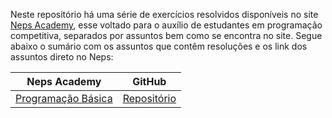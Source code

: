 Neste repositório há uma série de exercícios resolvidos disponíveis no site [Neps Academy](https://neps.academy/br/dashboard), esse voltado para o auxílio de estudantes em programação competitiva, separados por assuntos bem como se encontra no site. Segue abaixo o sumário com os assuntos que contêm resoluções e os link dos assuntos direto no Neps:

| **Neps Academy** | **GitHub** |
|------------|------------------|
| [Programação Básica](https://neps.academy/br/subjects?category=0) | [Repositório](https://github.com/AndreotiK/NepsAcademy/tree/main/Basic%20Programming) |